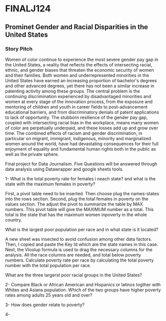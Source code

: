 # FINALJ124
## Prominet Gender and Racial Disparities in the United States

### Story Pitch
Women of color continue to experience the most severe gender pay gap in the United States, a reality that reflects the effects of intersecting racial, ethnic, and gender biases that threaten the economic security of women and their families. Both women and underrepresented minorities in the United States have earned an increasing proportion of bachelor's degrees and other advanced degrees, yet there has not been a similar increase in patenting activity among these groups. The central problem is the continuing discrimination experienced by disadvantaged minorities and women at every stage of the innovation process, from the exposure and mentoring of children and youth in career fields to post-advancement educational barriers, and from discriminatory denials of patent applications to lack of opportunity. The stubborn resilience of the gender pay gap, coupled with intersecting racial bias in the workplace, means many women of color are perpetually underpaid, and these losses add up and grow over time. The combined effects of racism and gender discrimination, in particular on migrant, immigrant, indigenous, minority and marginalized women around the world, have had devastating consequences for their full enjoyment of equality and fundamental human rights both in the public as well as the private sphere.




Final project for Data Journalism. Five Questions will be answered through data analysis using Datawrapper and google sheets tools. 




1- What is the total poverty rate for females i neach state? and what is the state with the maximum females in poverty?

First, a pivot table need to be inserted. Then choose plug the names-states into the rows section. Second, plug the total females in poverty on the values section. The adjust the pivot to summarize the table by MAX numbers. This pivot table will give the MAXIMUM number as a total. This total is the state that has the maximum women inpoverty in the whole country. 









What is the largest poor population per race and in what state is it located?

A new sheet was insected to avoid confusion among other data factors. Then, I copied and paste the Key Id which are the state names in this case. Next, the Vloolup formula is used to drag the necessary columns for the analysis. All the race columns are needed, and total below poverty numbers. Calculate poverty rate per race by calculating the total poverty number with the total population per race. 






What are the three largerst poor racial groups in the United States? 






2- Compare Black or African American and Hispanics or latinos togther with Whites and Asians population. Which of the two groups have higher poverty rates among adults 25 years old and over? 

3- How does gender relate to poverty?

4-

